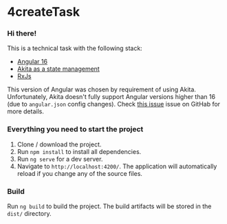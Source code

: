 # 4createTask

### Hi there!
This is a technical task with the following stack:

- [Angular 16](https://github.com/angular) 
- [Akita as a state management](https://opensource.salesforce.com/akita/)
- [RxJs](http://rxjs.dev)

This version of Angular was chosen by requirement of using Akita. Unfortunately, Akita doesn't fully support Angular versions higher than 16 (due to `angular.json` config changes). Check [this issue](https://github.com/salesforce/akita/issues/1077) issue on GitHab for more details.

### Everything you need to start the project

1. Clone / download the project.
2. Run `npm install` to install all dependencies.
3. Run `ng serve` for a dev server.
4. Navigate to `http://localhost:4200/`. The application will automatically reload if you change any of the source files.

### Build

Run `ng build` to build the project. The build artifacts will be stored in the `dist/` directory.
